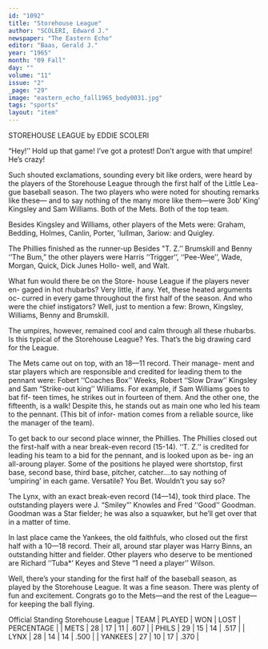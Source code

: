 ```yaml
---
id: "1092"
title: "Storehouse League"
author: "SCOLERI, Edward J."
newspaper: "The Eastern Echo"
editor: "Baas, Gerald J."
year: "1965"
month: "09 Fall"
day: ""
volume: "11"
issue: "2"
_page: "29"
image: "eastern_echo_fall1965_body0031.jpg"
tags: "sports"
layout: "item"
---
```

STOREHOUSE LEAGUE
by
EDDIE SCOLERI

“Hey!’’ Hold up that game!
I’ve got a protest! Don’t argue
with that umpire! He’s crazy!

Such shouted exclamations,
sounding every bit like orders,
were heard by the players of
the Storehouse League through
the first half of the Little Lea-
gue baseball season. The two
players who were noted for
shouting remarks like these—
and to say nothing of the many
more like them—were 3ob‘ King’
Kingsley and Sam Williams.
Both of the Mets. Both of the
top team.

Besides Kingsley and
Williams, other players of the
Mets were: Graham, Bedding,
Holmes, Canlin, Porter, 'lullman, 3ariow:
and Quigley.

The Phillies finished as the runner-up
Besides "T. Z.’’ Brumskill and
Benny ‘‘The Bum,” the other players
were Harris ‘‘Trigger’’, ‘‘Pee-Wee’’,
Wade, Morgan, Quick, Dick Junes Hollo-
well, and Walt.

What fun would there be on the Store-
house League if the players never en-
gaged in hot rhubarbs? Very little, if
any. Yet, these heated arguments oc-
curred in every game throughout the first
half of the season. And who were the
chief instigators? Well, just to mention
a few: Brown, Kingsley, Williams,
Benny and Brumskill.

The umpires, however, remained cool
and calm through all these rhubarbs. Is
this typical of the Storehouse League?
Yes. That’s the big drawing card for
the League.

The Mets came out on top, with an
18—11 record. Their manage-
ment and star players which
are responsible and credited for
leading them to the pennant
were: Fobert ‘‘Coaches Box’’
Weeks, Robert ‘‘Slow Draw’’
Kingsley and Sam “Strike-out
king’’ Williams. For example,
if Sam Williams goes to bat fif-
teen times, he strikes out in
fourteen of them. And the other
one, the fifteenth, is a walk!
Despite this, he stands out as
main one who led his team to
the pennant. (This bit of infor-
mation comes from a reliable
source, like the manager of the
team).

To get back to our second
place winner, the Phillies. The Phillies
closed out the first-half with a near
break-even record (15-14). ‘‘T. Z.’’ is
credited for leading his team to a bid for
the pennant, and is looked upon as be-
ing an all-aroung player. Some of the
positions he played were shortstop, first
base, second base, third base, pitcher,
catcher....to say nothing of ‘umpiring’
in each game. Versatile? You Bet.
Wouldn’t you say so?

The Lynx, with an exact break-even
record (14—14), took third place. The
outstanding players were J. “Smiley”’
Knowles and Fred ‘‘Good’’ Goodman.
Goodman was a Star fielder; he was also
a squawker, but he’ll get over that in a
matter of time.

In last place came the Yankees, the
old faithfuls, who closed out the first
half with a 10—18 record. Their all,
around star player was Harry Binns, an
outstanding hitter and fielder. Other
players who deserve to be mentioned are
Richard ‘‘Tuba*’ Keyes and Steve “1
need a player’’ Wilson.

Well, there’s your standing for the
first half of the baseball season, as
played by the Storehouse League. It
was a fine season. There was plenty of
fun and excitement. Congrats go to
the Mets—and the rest of the League—for
keeping the ball flying.

Official Standing    Storehouse League
| TEAM    | PLAYED | WON | LOST | PERCENTAGE |
| METS    | 28     | 17  | 11   | .607       |
| PHILS   | 29     | 15  | 14   | .517       |
| LYNX    | 28     | 14  | 14   | .500       |
| YANKEES | 27     | 10  | 17   | .370       |
